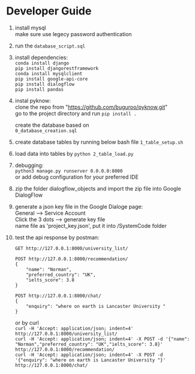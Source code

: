 
# Developer Guide
1. install mysql  
    make sure use legecy password authentication  
2. run the `database_script.sql` 
3. install dependencies:  
    `conda install django`  
    `pip install djangorestframework`  
    `conda install mysqlclient`  
    `pip install google-api-core`  
    `pip install dialogflow`  
    `pip install pandas`

4. instal pyknow:  
    clone the repo from "https://github.com/buguroo/pyknow.git"  
    go to the project directory and run `pip install .`  

    create the database based on   
    `0_database_creation.sql`

5. create database tables by running below bash file
    `1_table_setup.sh`  

7. load data into tables by 
    `python 2_table_load.py`

8. debugging:  
    `python3 manage.py runserver 0.0.0.0:8000`  
    or add debug configuration for your preferred IDE
9. zip the folder dialogflow_objects and import the zip file into Google DialogFlow   
10.  generate a json key file in the Google Dialoge page:   
        General --> Service Account    
        Click the 3 dots --> generate key file   
    name file as 'project_key.json', put it into /SystemCode folder     

11. test the api response by postman:  

        GET http://127.0.0.1:8000/university_list/  

        POST http://127.0.0.1:8000/recommendation/
        {
            "name": "Norman",
            "preferred_country": "UK",
            "ielts_score": 3.8
        }  

        POST http://127.0.0.1:8000/chat/
        {
            "enquiry": "where on earth is Lancaster University "
        }

    or by curl  
        `curl -H 'Accept: application/json; indent=4' http://127.0.0.1:8000/university_list/`  
        `curl -H 'Accept: application/json; indent=4' -X POST -d '{"name": "Norman","preferred_country": "UK","ielts_score": 3.8}' http://127.0.0.1:8000/recommendation/`  
        `curl -H 'Accept: application/json; indent=4' -X POST -d '{"enquiry": "where on earth is Lancaster University "}' http://127.0.0.1:8000/chat/`